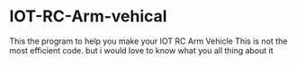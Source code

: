# IOT-RC-Arm-vehical
This the program to help you make your IOT RC Arm Vehicle 
This is not the most efficient code. but i would love to know what you all thing about it

